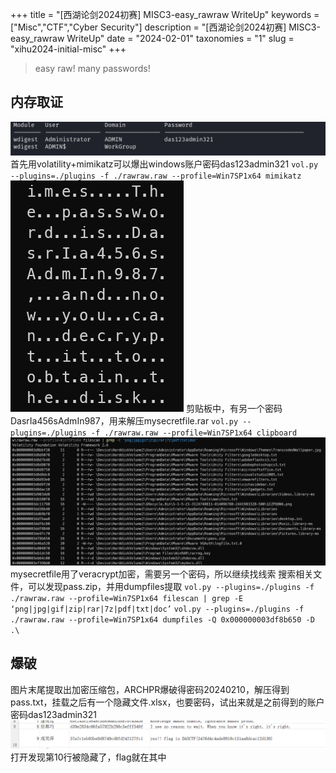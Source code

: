+++
title = "[西湖论剑2024初赛] MISC3-easy_rawraw WriteUp"
keywords = ["Misc","CTF","Cyber Security"]
description = "[西湖论剑2024初赛] MISC3-easy_rawraw WriteUp"
date = "2024-02-01"
taxonomies = "1"
slug = "xihu2024-initial-misc"
+++

> easy raw! many passwords!

## 内存取证

![image](./xihu2024-initial-misc/00.png)
首先用volatility+mimikatz可以爆出windows账户密码das123admin321
`vol.py --plugins=./plugins -f ./rawraw.raw --profile=Win7SP1x64 mimikatz`
![image](./xihu2024-initial-misc/01.png)
剪贴板中，有另一个密码DasrIa456sAdmIn987，用来解压mysecretfile.rar
`vol.py --plugins=./plugins -f ./rawraw.raw --profile=Win7SP1x64 clipboard`
![image](./xihu2024-initial-misc/02.png)
mysecretfile用了veracrypt加密，需要另一个密码，所以继续找线索
搜索相关文件，可以发现pass.zip，并用dumpfiles提取
`vol.py --plugins=./plugins -f ./rawraw.raw --profile=Win7SP1x64 filescan | grep -E ‘png|jpg|gif|zip|rar|7z|pdf|txt|doc’`
`vol.py --plugins=./plugins -f ./rawraw.raw --profile=Win7SP1x64 dumpfiles -Q 0x000000003df8b650 -D .\`

## 爆破

图片末尾提取出加密压缩包，ARCHPR爆破得密码20240210，解压得到pass.txt，挂载之后有一个隐藏文件.xlsx，也要密码，试出来就是之前得到的账户密码das123admin321
![image](./xihu2024-initial-misc/03.png)
打开发现第10行被隐藏了，flag就在其中
